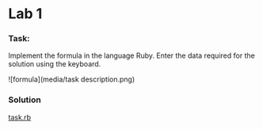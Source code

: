 # Lab 1

### Task:

Implement the formula in the language Ruby.
Enter the data required for the solution using the keyboard.

![formula](media/task description.png)

### Solution
[task.rb](task.rb)